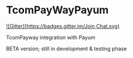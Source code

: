 TcomPayWayPayum
===============
[![Gitter](https://badges.gitter.im/Join Chat.svg)](https://gitter.im/locastic/TcomPayWayPayum?utm_source=badge&utm_medium=badge&utm_campaign=pr-badge&utm_content=badge)

TcomPayway integration with Payum

BETA version; still in development & testing phase
